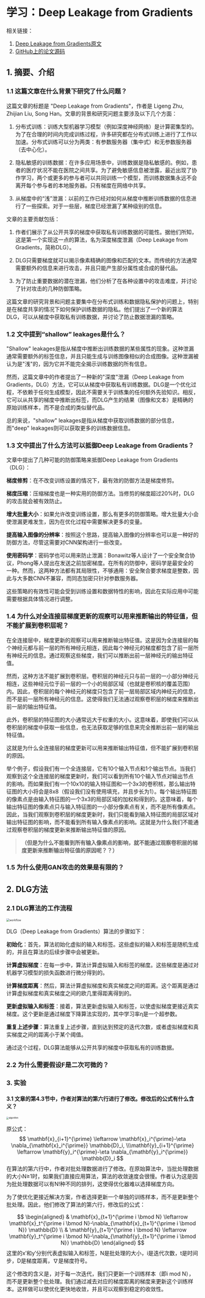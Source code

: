 # 学习：Deep Leakage from Gradients

相关链接：

1. [Deep Leakage from Gradients原文](https://proceedings.neurips.cc/paper/2019/file/60a6c4002cc7b29142def8871531281a-Paper.pdf)
1. [GitHub上的论文源码](https://github.com/mit-han-lab/dlg)

## 1. 摘要、介绍

### 1.1 这篇文章在什么背景下研究了什么问题？

这篇文章的标题是 "Deep Leakage from Gradients"，作者是 Ligeng Zhu, Zhijian Liu, Song Han。文章的背景和研究问题主要涉及以下几个方面：

1. 分布式训练：训练大型机器学习模型（例如深度神经网络）是计算密集型的。为了在合理的时间内完成训练过程，许多研究都在分布式训练上进行了工作以加速。分布式训练可以分为两类：有参数服务器（集中式）和无参数服务器（去中心化）。

2. 隐私敏感的训练数据：在许多应用场景中，训练数据是隐私敏感的。例如，患者的医疗状况不能在医院之间共享。为了避免敏感信息被泄露，最近出现了协作学习，两个或更多的参与者可以共同训练一个模型，而训练数据集永远不会离开每个参与者的本地服务器。只有梯度在网络中共享。

3. 从梯度中的“浅”泄漏：以前的工作已经对如何从梯度中推断训练数据的信息进行了一些探索。对于一些层，梯度已经泄漏了某种级别的信息。

文章的主要贡献包括：

1. 作者们展示了从公开共享的梯度中获取私有训练数据的可能性。据他们所知，这是第一个实现这一点的算法，名为深度梯度泄漏（Deep Leakage from Gradients，简称DLG）。

2. DLG只需要梯度就可以揭示像素精确的图像和匹配的文本。而传统的方法通常需要额外的信息来进行攻击，并且只能产生部分属性或合成的替代品。

3. 为了防止重要数据的潜在泄漏，他们分析了在各种设置中的攻击难度，并讨论了针对攻击的几种防御策略。

这篇文章的研究背景和问题主要集中在分布式训练和数据隐私保护的问题上，特别是在梯度共享的情况下如何保护训练数据的隐私。他们提出了一个新的算法DLG，可以从梯度中获取私有训练数据，并讨论了防止数据泄漏的策略。

### 1.2 文中提到“shallow” leakages是什么？

"Shallow" leakages是指从梯度中推断出训练数据的某些属性的现象。这种泄漏通常需要额外的标签信息，并且只能生成与训练图像相似的合成图像。这种泄漏被认为是"浅"的，因为它并不能完全揭示训练数据的所有信息。

然而，这篇文章中的作者提出了一种新的"深度"泄漏（Deep Leakage from Gradients，DLG）方法，它可以从梯度中获取私有训练数据。DLG是一个优化过程，不依赖于任何生成模型，因此不需要关于训练集的任何额外先验知识。相反，它可以从共享的梯度中推断出标签，而DLG产生的结果（图像和文本）是精确的原始训练样本，而不是合成的类似替代品。

总的来说，"shallow" leakages是指从梯度中获取训练数据的部分信息，而"deep" leakages则可以获取更多的训练数据信息。

### 1.3 文中提出了什么方法可以抵御Deep Leakage from Gradients？

文章中提出了几种可能的防御策略来抵御Deep Leakage from Gradients（DLG）：

**梯度修剪**：在不改变训练设置的情况下，最有效的防御方法是梯度修剪。

**梯度压缩**：压缩梯度也是一种实用的防御方法。当修剪的梯度超过20%时，DLG的攻击就会被有效防止。

**增大批量大小**：如果允许改变训练设置，那么有更多的防御策略。增大批量大小会使泄漏更难发生，因为在优化过程中需要解决更多的变量。

**提高输入图像的分辨率**：按照这个思路，提高输入图像的分辨率也可以是一种好的防御方法，尽管这需要对CNN架构进行一些改变。

**使用密码学**：密码学也可以用来防止泄漏：Bonawitz等人设计了一个安全聚合协议，Phong等人提出在发送之前加密梯度。在所有的防御中，密码学是最安全的一种。然而，这两种方法都有其局限性，不够通用：安全聚合要求梯度是整数，因此与大多数CNN不兼容，而同态加密只针对参数服务器。

这些策略的有效性可能会受到训练设置和数据特性的影响，因此在实际应用中可能需要根据具体情况进行调整。

### 1.4 为什么对全连接层梯度更新的观察可以用来推断输出的特征值，但不能扩展到卷积层呢？

在全连接层中，梯度更新的观察可以用来推断输出特征值。这是因为全连接层的每个神经元都与前一层的所有神经元相连，因此每个神经元的梯度都包含了前一层所有神经元的信息。通过观察这些梯度，我们可以推断出前一层神经元的输出特征值。

然而，这种方法不能扩展到卷积层。卷积层的神经元只与前一层的一小部分神经元相连，这些神经元位于前一层的一个小的局部区域（也就是卷积核的覆盖范围）内。因此，卷积层的每个神经元的梯度只包含了前一层局部区域内神经元的信息，而不是前一层所有神经元的信息。这使得我们无法通过观察卷积层的梯度来推断出前一层的输出特征值。

此外，卷积层的特征图的大小通常远大于权重的大小。这意味着，即使我们可以从卷积层的梯度中获取一些信息，也无法获取足够的信息来完全推断出前一层的输出特征值。

这就是为什么全连接层的梯度更新可以用来推断输出特征值，但不能扩展到卷积层的原因。

举个例子，假设我们有一个全连接层，它有10个输入节点和1个输出节点。当我们观察到这个全连接层的梯度更新时，我们可以看到所有10个输入节点对输出节点的影响。而如果我们有一个10x10的输入特征图和一个3x3的卷积核，那么输出特征图的大小将会是8x8（假设我们没有使用填充，并且步长为1）。每个输出特征图的像素点是由输入特征图的一个3x3的局部区域的加权和得到的。这意味着，每个输出特征图的像素点只与输入特征图的一小部分像素点有关，而不是所有像素点。因此，当我们观察到卷积层的梯度更新时，我们只能看到输入特征图的局部区域对输出特征图的影响，而不能看到所有输入像素点的影响。这就是为什么我们不能通过观察卷积层的梯度更新来推断输出特征值的原因。

> **（但是为什么不能看到所有输入像素点的影响，就不能通过观察卷积层的梯度更新来推断输出特征值的原因呢？？）**

### 1.5 为什么使用GAN攻击的效果是有限的？

## 2. DLG方法
### 2.1 DLG算法的工作流程

<img src="/Users/liyusen/Desktop/Git/PaperReading/Deep-Leakage-paper/figure/workflow.png" alt="workflow" style="zoom:50%;" />

DLG（Deep Leakage from Gradients）算法的步骤如下：

**初始化**：首先，算法初始化虚拟的输入和标签。这些虚拟的输入和标签是随机生成的，并且在算法的后续步骤中会被更新。

**计算虚拟梯度**：在每一步中，算法计算虚拟输入和标签的梯度。这些梯度是通过对机器学习模型的损失函数进行微分得到的。

**计算梯度距离**：然后，算法计算虚拟梯度和真实梯度之间的距离。这个距离是通过计算虚拟梯度和真实梯度之间的欧几里得距离得到的。

**更新虚拟输入和标签**：接着，算法更新虚拟输入和标签，以使虚拟梯度更接近真实梯度。这个更新是通过梯度下降算法实现的，其中学习率η是一个超参数。

**重复上述步骤**：算法重复上述步骤，直到达到预定的迭代次数，或者虚拟梯度和真实梯度之间的距离小于某个阈值。

通过这个过程，DLG算法能够从公开共享的梯度中获取私有的训练数据。

### 2.2 为什么需要假设F是二次可微的？



### 3. 实验

#### 3.1 文章的第4.3节中，作者对算法的第六行进行了修改。修改后的公式有什么含义？

<img src="/Users/liyusen/Desktop/Git/PaperReading/Deep-Leakage-paper/figure/algorithm.png" alt="algorithm" style="zoom:40%;" />

原公式：
$$
\mathbf{x}_{i+1}^{\prime} \leftarrow \mathbf{x}_i^{\prime}-\eta \nabla_{\mathbf{x}_i^{\prime}} \mathbb{D}_i, \\\mathbf{y}_{i+1}^{\prime} \leftarrow \mathbf{y}_i^{\prime}-\eta \nabla_{\mathbf{y}_i^{\prime}} \mathbb{D}_i
$$
在算法的第六行中，作者对批处理数据进行了修改。在原始算法中，当批处理数据的大小N≥1时，如果我们直接应用算法，算法的收敛速度会很慢。作者认为这是因为批处理数据可以有N!种不同的排列，这使得优化器难以选择梯度方向。

为了使优化更接近解决方案，作者选择更新一个单独的训练样本，而不是更新整个批处理。因此，他们修改了算法的第六行，修改后的公式：

$$
\begin{aligned}
& \mathbf{x}_{t+1}^{\prime i \bmod N} \leftarrow \mathbf{x}_t^{\prime i \bmod N}-\nabla_{\mathbf{x}_{t+1}^{\prime i \bmod N}} \mathbb{D} \\
& \mathbf{y}_{t+1}^{\prime i \bmod N} \leftarrow \mathbf{y}_t^{\prime i \bmod N}-\nabla_{\mathbf{y}_{t+1}^{\prime i \bmod N}} \mathbb{D}
\end{aligned}
$$
这里的x′和y′分别代表虚拟输入和标签，N是批处理的大小，i是迭代次数，t是时间步，D是梯度距离，∇是梯度符号。

这个修改的含义是，对于每一次迭代，我们只更新一个训练样本（即i mod N），而不是更新整个批处理。我们通过减去对应的梯度距离的梯度来更新这个训练样本。这样做可以使优化更快地收敛，并且可以观察到稳定的收敛性。